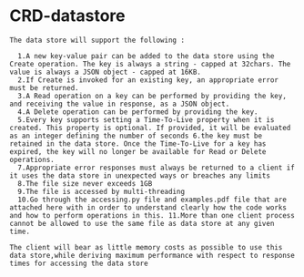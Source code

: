 # CRD-datastore

    The data store will support the following :

      1.A new key-value pair can be added to the data store using the Create operation. The key is always a string - capped at 32chars. The value is always a JSON object - capped at 16KB. 
      2.If Create is invoked for an existing key, an appropriate error must be returned.
      3.A Read operation on a key can be performed by providing the key, and receiving the value in response, as a JSON object.
      4.A Delete operation can be performed by providing the key. 
      5.Every key supports setting a Time-To-Live property when it is created. This property is optional. If provided, it will be evaluated as an integer defining the number of seconds 6.the key must be retained in the data store. Once the Time-To-Live for a key has expired, the key will no longer be available for Read or Delete operations.
      7.Appropriate error responses must always be returned to a client if it uses the data store in unexpected ways or breaches any limits 
      8.The file size never exceeds 1GB 
      9.The file is accessed by multi-threading 
      10.Go through the accessing.py file and examples.pdf file that are attached here with in order to understand clearly how the code works and how to perform operations in this. 11.More than one client process cannot be allowed to use the same file as data store at any given time.

    The client will bear as little memory costs as possible to use this data store,while deriving maximum performance with respect to response times for accessing the data store
